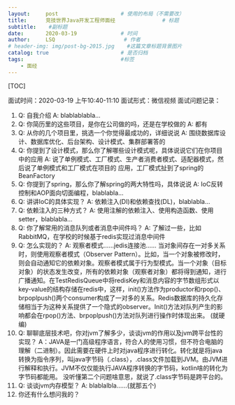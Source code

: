 ```yaml
---
layout:     post                    # 使用的布局（不需要改）
title:      竞技世界Java开发工程师面经               # 标题 
subtitle:    #副标题
date:       2020-03-19              # 时间
author:     LSQ                      # 作者
# header-img: img/post-bg-2015.jpg    #这篇文章标题背景图片
catalog: true                       # 是否归档
tags:                               #标签
    - 面经
---
```


[TOC]

面试时间：2020-03-19 上午10:40-11:10
面试形式：微信视频
面试问题记录：
1. Q: 自我介绍
   A: blablablabla…
2. Q: 你简历里的这些项目，是你在公司做的吗，还是在学校做的
   A: 都有
3. Q: 从你的几个项目里，挑选一个你觉得最成功的，详细说说
   A: 围绕数据库设计、数据库优化、后台架构、设计模式、集群部署答的
4. Q: 你提到了设计模式，那么你了解哪些设计模式呢，具体说说它们在你项目中的应用
   A: 说了单例模式、工厂模式、生产者消费者模式、适配器模式，然后说了单例模式和工厂模式在项目的
   应用，工厂模式扯到了spring的BeanFactory
5. Q: 你提到了spring，那么你了解spring的两大特性吗，具体说说
   A: IoC反转控制和AOP面向切面编程，blablabla…
6. Q: 讲讲IoC的具体实现？
   A: 依赖注入(DI)和依赖查找(DL)，blablabla…
7. Q: 依赖注入的三种方式？
   A: 使用注解的依赖注入、使用构造函数、使用setter，blablabla…
8. Q: 你了解常用的消息队列或者消息中间件吗？
   A: 了解过一些，比如RabbitMQ，在学校的时候基于redis实现过消息中间件
9. Q: 怎么实现的？
   A: 观察者模式……jedis连接池……
   当对象间存在一对多关系时，则使用观察者模式（Observer Pattern）。比如，当一个对象被修改时，则会自动通知它的依赖对象。观察者模式属于行为型模式。当一个对象（目标对象）的状态发生改变，所有的依赖对象（观察者对象）都将得到通知，进行广播通知。在TestRedisQueue中将redisKey和消息内容的字节数组形式以key-value的结构存储在redis中，这样，init()方法作为productor和rpop()、brpoplpush()两个consumer构成了一对多的关系。Redis数据库的持久化存储相当于为这种关系提供了一个隐式的observer。Init()方法对队列产生的影响都会在rpop()方法、brpoplpush()方法对队列进行操作时体现出来。
   (就硬编)
10. Q: 聊聊底层技术吧，你对jvm了解多少，谈谈jvm的作用以及jvm跨平台性的实现？
    A：JAVA是一门高级程序语言，符合人的使用习惯，但不符合电脑的理解（二进制）。因此需要在硬件上时对java程序进行转化。转化就是将java转换为指令序列，叫java字节码（.class），.class文件加载到JVM。由JVM进行解释和执行。JVM不仅仅能执行JAVA程序转换的字节码，kotlin啥的转化为字节码都能用。
    没听懂第二个问题啥意思，就说了.class字节码是跨平台的。
11. Q: 谈谈jvm内存模型？
    A: blablalbla……(就那五个)
12. 你还有什么想问我的？






